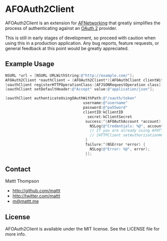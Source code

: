 # AFOAuth2Client

AFOAuth2Client is an extension for [AFNetworking](http://github.com/AFNetworking/AFNetworking/) that greatly simplifies the process of authenticating against an [OAuth 2](http://oauth.net/2/) provider.

This is still in early stages of development, so proceed with caution when using this in a production application. Any bug reports, feature requests, or general feedback at this point would be greatly appreciated.

## Example Usage

``` objective-c
NSURL *url = [NSURL URLWithString:@"http://example.com/"];
AFOAuth2Client *oauthClient = (AFOAuth2Client*)[AFOAuthClient clientWithBaseURL:url];
[oauthClient registerHTTPOperationClass:[AFJSONRequestOperation class]];
[oauthClient setDefaultHeader:@"Accept" value:@"application/json"];

[oauthClient authenticateUsingOAuthWithPath:@"/oauth/token" 
                                   username:@"username"
                                   password:@"pa55word"
                                   clientID:kClientID
                                     secret:kClientSecret 
                                    success:^(AFOAuthAccount *account) {
                                      NSLog(@"Credentials: %@", account.credential.accessToken);
                                      // If you are already using AFHTTPClient in your application, this would be a good place to set your `Authorization` header.
                                      // [HTTPClient setAuthorizationHeaderWithToken:credential.accessToken];
                                    }
                                    failure:^(NSError *error) {
                                      NSLog(@"Error: %@", error);
                                    }];
```

## Contact

Mattt Thompson

- http://github.com/mattt
- http://twitter.com/mattt
- m@mattt.me

## License

AFOAuth2Client is available under the MIT license. See the LICENSE file for more info.
